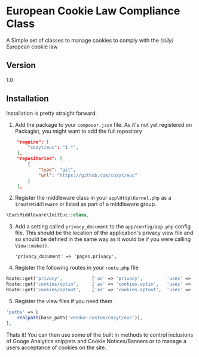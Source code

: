 # European Cookie Law Compliance Class

A Simple set of classes to manage cookies to comply with the _(silly)_ European cookie law

## Version

1.0

## Installation

Installation is pretty straight forward.

1. Add the package to your `composer.json` file. As it's not yet registered on Packagist, you might want to add the full repository

```json
    "require": [
        "cozyt/euc": "1.*",
    ],
    "repositories": [
        {
            "type": "git",
            "url": "https://github.com/cozyt/euc"
        }
    ],
```

2. Register the middleware class in your `app\Http\Kernel.php` as a `$routeMiddleware` or listed as part of a middleware group.

```php
\Euc\Middleware\InitEuc::class,
```

3. Add a setting called `privacy_document` to the `app/config/app.php` config file. This should be the location of the application's privacy view file and so should be defined in the same way as it would be if you were calling `View::make()`.

	`'privacy_document' => 'pages.privacy',`

4. Register the following routes in your `route.php` file

```php
Route::get('privacy',           ['as' => 'privacy',         'uses' => 'EucController@privacy']);
Route::get('cookies/optin',     ['as' => 'cookies.optin',   'uses' => 'EucController@cookiesOptIn']);
Route::get('cookies/optout',    ['as' => 'cookies.optout',  'uses' => 'EucController@cookiesOptOut']);
```

5. Register the view files if you need them

```php
'paths' => [
    realpath(base_path('vendor-custom/cozyt/euc')),
],
```


Thats it! You can then use some of the built in methods to control inclusions of Googe Analytics snippets and Cookie Notices/Banners or to manage a users acceptance of cookies on the site.

